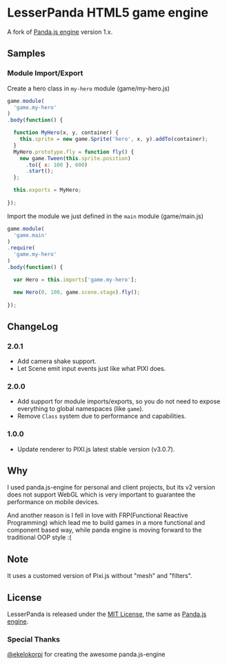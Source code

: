 # LesserPanda HTML5 game engine

A fork of [Panda.js engine](http://www.pandajs.net) version 1.x.

## Samples

### Module Import/Export

Create a hero class in `my-hero` module (game/my-hero.js)

```javascript
game.module(
  'game.my-hero'
)
.body(function() {

  function MyHero(x, y, container) {
    this.sprite = new game.Sprite('hero', x, y).addTo(container);
  }
  MyHero.prototype.fly = function fly() {
    new game.Tween(this.sprite.position)
      .to({ x: 100 }, 600)
      .start();
  };

  this.exports = MyHero;
  
});
```

Import the module we just defined in the `main` module (game/main.js)

```javascript
game.module(
  'game.main'
)
.require(
  'game.my-hero'
)
.body(function() {

  var Hero = this.imports['game.my-hero'];

  new Hero(0, 100, game.scene.stage).fly();
  
});
```

## ChangeLog

### 2.0.1

- Add camera shake support.
- Let Scene emit input events just like what PIXI does.

### 2.0.0

- Add support for module imports/exports, so you do not need to expose everything to global namespaces (like `game`).
- Remove `Class` system due to performance and capabilities.

### 1.0.0

- Update renderer to PIXI.js latest stable version (v3.0.7).

## Why

I used panda.js-engine for personal and client projects, but its
v2 version does not support WebGL which is very important to guarantee 
the performance on mobile devices.

And another reason is I fell in love with FRP(Functional Reactive Programming)
which lead me to build games in a more functional and component based way, while
panda engine is moving forward to the traditional OOP style :(

## Note

It uses a customed version of Pixi.js without "mesh" and "filters".

## License

LesserPanda is released under the [MIT License](http://opensource.org/licenses/MIT), the same
as [Panda.js engine](http://www.pandajs.net).

### Special Thanks

[@ekelokorpi](https://github.com/ekelokorpi) for creating the awesome panda.js-engine
